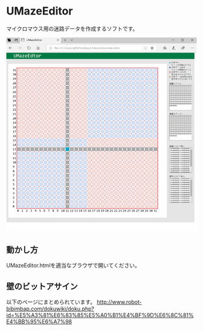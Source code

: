 # UMazeEditor
マイクロマウス用の迷路データを作成するソフトです。

![スクリーンショット](./スクリーンショット.gif)

## 動かし方
UMazeEditor.htmlを適当なブラウザで開いてください。

## 壁のビットアサイン
以下のページにまとめられています。
http://www.robot-bibimbap.com/dokuwiki/doku.php?id=%E5%A3%81%E6%83%85%E5%A0%B1%E4%BF%9D%E6%8C%81%E4%BB%95%E6%A7%98